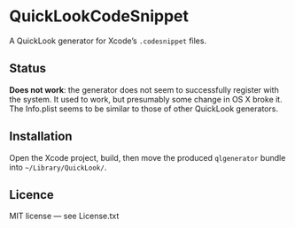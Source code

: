 # QuickLookCodeSnippet

A QuickLook generator for Xcode’s `.codesnippet` files.

## Status

**Does not work**: the generator does not seem to successfully register with the system. It used to work, but presumably some change in OS X broke it. The Info.plist seems to be similar to those of other QuickLook generators.

## Installation

Open the Xcode project, build, then move the produced `qlgenerator` bundle into `~/Library/QuickLook/`.

## Licence

MIT license — see License.txt

